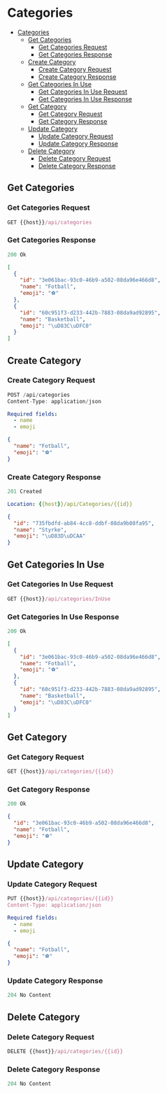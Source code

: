 # Categories

- [Categories](#categories)
  - [Get Categories](#get-categories)
    - [Get Categories Request](#get-categories-request)
    - [Get Categories Response](#get-categories-response)
  - [Create Category](#create-category)
    - [Create Category Request](#create-category-request)
    - [Create Category Response](#create-category-response)
  - [Get Categories In Use](#get-categories-in-use)
    - [Get Categories In Use Request](#get-categories-in-use-request)
    - [Get Categories In Use Response](#get-categories-in-use-response)
  - [Get Category](#get-category)
    - [Get Category Request](#get-category-request)
    - [Get Category Response](#get-category-response)
  - [Update Category](#update-category)
    - [Update Category Request](#update-category-request)
    - [Update Category Response](#update-category-response)
  - [Delete Category](#delete-category)
    - [Delete Category Request](#delete-category-request)
    - [Delete Category Response](#delete-category-response)

## Get Categories

### Get Categories Request

```js
GET {{host}}/api/categories
```

### Get Categories Response

```js
200 Ok
```

```json
[
  {
    "id": "3e061bac-93c0-46b9-a502-08da96e466d8",
    "name": "Fotball",
    "emoji": "⚽"
  },
  {
    "id": "60c951f3-d233-442b-7883-08da9ad92895",
    "name": "Basketball",
    "emoji": "\uD83C\uDFC0"
  }
]
```

## Create Category

### Create Category Request

```js
POST /api/categories
Content-Type: application/json
```

```yml
Required fields:
  - name
  - emoji
```

```json
{
  "name": "Fotball",
  "emoji": "⚽"
}
```

### Create Category Response

```js
201 Created
```

```yml
Location: {{host}}/api/Categories/{{id}}
```

```json
{
  "id": "735fbdfd-ab84-4cc8-ddbf-08da9b08fa95",
  "name": "Styrke",
  "emoji": "\uD83D\uDCAA"
}
```

## Get Categories In Use

### Get Categories In Use Request

```js
GET {{host}}/api/categories/InUse
```

### Get Categories In Use Response

```js
200 Ok
```

```json
[
  {
    "id": "3e061bac-93c0-46b9-a502-08da96e466d8",
    "name": "Fotball",
    "emoji": "⚽"
  },
  {
    "id": "60c951f3-d233-442b-7883-08da9ad92895",
    "name": "Basketball",
    "emoji": "\uD83C\uDFC0"
  }
]
```

## Get Category

### Get Category Request

```js
GET {{host}}/api/categories/{{id}}
```

### Get Category Response

```js
200 Ok
```

```json
{
  "id": "3e061bac-93c0-46b9-a502-08da96e466d8",
  "name": "Fotball",
  "emoji": "⚽"
}
```

## Update Category

### Update Category Request

```js
PUT {{host}}/api/categories/{{id}}
Content-Type: application/json
```

```yml
Required fields:
  - name
  - emoji
```

```json
{
  "name": "Fotball",
  "emoji": "⚽"
}
```

### Update Category Response

```js
204 No Content
```

## Delete Category

### Delete Category Request

```js
DELETE {{host}}/api/categories/{{id}}
```

### Delete Category Response

```js
204 No Content
```
